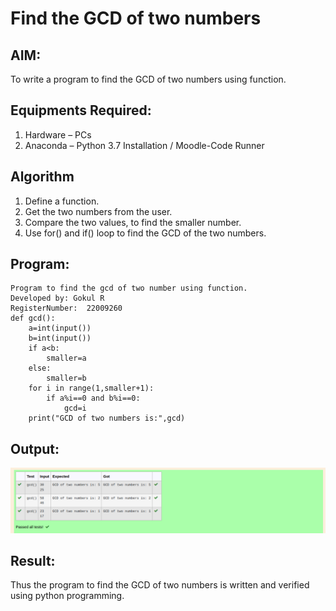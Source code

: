 # Find the GCD of two numbers

## AIM:
To write a program to find the GCD of two numbers using function.

## Equipments Required:
1. Hardware – PCs
2. Anaconda – Python 3.7 Installation / Moodle-Code Runner

## Algorithm
1. Define a function.
2. Get the two numbers from the user.
3. Compare the two values, to find the smaller number.
4. Use for() and if() loop to find the GCD of the two numbers.

## Program:
```
Program to find the gcd of two number using function.
Developed by: Gokul R
RegisterNumber:  22009260
def gcd():
    a=int(input())
    b=int(input())
    if a<b:
        smaller=a
    else:
        smaller=b
    for i in range(1,smaller+1):
        if a%i==0 and b%i==0:
            gcd=i
    print("GCD of two numbers is:",gcd)
```

## Output:
![gcd of two number](./img4.png)


## Result:
Thus the program to find the GCD of two numbers is written and verified using python programming.
